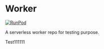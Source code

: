 # Worker

[![RunPod](https://api.runpod.io/badge/Yhlong00/worker)](https://www.runpod.io/console/hub/Yhlong00/worker)

A serverless worker repo for testing purpose. 

Test111111
